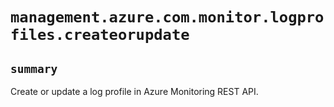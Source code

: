 # `management.azure.com.monitor.logprofiles.createorupdate`

## `summary`
Create or update a log profile in Azure Monitoring REST API.


